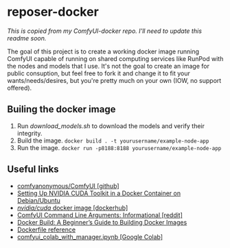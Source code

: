 # reposer-docker
_This is copied from my ComfyUI-docker repo. I'll need to update this readme soon._

The goal of this project is to create a working docker image running ComfyUI capable of running on shared computing services like RunPod with the nodes and models that I use.  It's not the goal to create an image for public consuption, but feel free to fork it and change it to fit your wants/needs/desires, but you're pretty much on your own (IOW, no support offered).

## Builing the docker image
1. Run *download_models.sh* to download the models and verify their integrity.
2. Build the image. ```docker build . -t yourusername/example-node-app```
3. Run the image. ```docker run -p8188:8188 yourusername/example-node-app```

## Useful links
- [comfyanonymous/ComfyUI [github]](https://github.com/comfyanonymous/ComfyUI)
- [Setting Up NVIDIA CUDA Toolkit in a Docker Container on Debian/Ubuntu](https://linuxconfig.org/setting-up-nvidia-cuda-toolkit-in-a-docker-container-on-debian-ubuntu)
- [_nvidia/cuda_ docker image [dockerhub]](https://hub.docker.com/r/nvidia/cuda/)
- [ComfyUI Command Line Arguments: Informational [reddit]](https://www.reddit.com/r/comfyui/comments/15jxydu/comfyui_command_line_arguments_informational/)
- [Docker Build: A Beginner’s Guide to Building Docker Images](https://stackify.com/docker-build-a-beginners-guide-to-building-docker-images/)
- [Dockerfile reference](https://docs.docker.com/reference/dockerfile/)
- [comfyui_colab_with_manager.ipynb [Google Colab]](https://colab.research.google.com/github/ltdrdata/ComfyUI-Manager/blob/main/notebooks/comfyui_colab_with_manager.ipynb)

